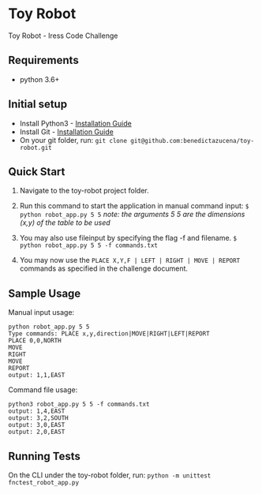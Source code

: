 # **Toy Robot**
Toy Robot - Iress Code Challenge


## Requirements

- python 3.6+

## Initial setup

  - Install Python3 - [Installation Guide](http:/https://docs.python-guide.org/starting/installation// "Installation Guide")
  - Install Git - [Installation Guide](https://github.com/git-guides/install-git "Installation Guide")
  - On your git folder, run: `git clone git@github.com:benedictazucena/toy-robot.git`

## Quick Start
1. Navigate to the toy-robot project folder.

1. Run this command to start the application in manual command input:
`$ python robot_app.py 5 5`
*note: the arguments 5 5 are the dimensions (x,y) of the table to be used*

1. You may also use fileinput by specifying the flag -f and filename.
`$ python robot_app.py 5 5 -f commands.txt`

1. You may now use the `PLACE X,Y,F | LEFT | RIGHT | MOVE | REPORT` commands as specified in the challenge document.

## Sample Usage
Manual input usage:

    python robot_app.py 5 5
    Type commands: PLACE x,y,direction|MOVE|RIGHT|LEFT|REPORT
    PLACE 0,0,NORTH
    MOVE
    RIGHT
    MOVE
    REPORT
    output: 1,1,EAST

Command file usage:

    python3 robot_app.py 5 5 -f commands.txt 
    output: 1,4,EAST
    output: 3,2,SOUTH
    output: 3,0,EAST
    output: 2,0,EAST


## Running Tests

  On the CLI under the toy-robot folder, run: `python -m unittest fnctest_robot_app.py` 


